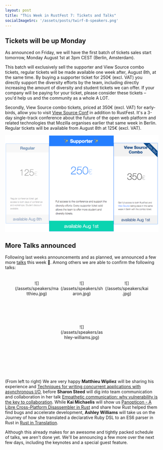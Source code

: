 ```yaml
---
layout: post
title: "This Week in RustFest 7: Tickets and Talks"
socialImageSrc: '/assets/posts/twirf-8-speakers.png'
---
```


## Tickets will be up Monday

As announced on Friday, we will have the first batch of tickets sales start tomorrow, Monday August 1st at 3pm CEST (Berlin, Amsterdam).

This batch will exclusively sell the supporter and View Source combo tickets, regular tickets will be made available one week after, August 8th, at the same time. By buying a supporter ticket for 250€ (excl. VAT) you directly support the diversity efforts by the team, including directly increasing the amount of diversity and student tickets we can offer. If your company will be paying for your ticket, please consider these tickets – you'd help us and the community as a whole A LOT.

Secondly, View Source combo tickets, priced at 350€ (excl. VAT) for early-birds, allow you to visit [View Source Conf](https://viewsourceconf.org/berlin-2016/) in addition to RustFest. It's a 3-day single-track conference about the future of the open web platform and related technologies that Mozilla organises earlier that same week in Berlin. Regular tickets will be available from August 8th at 125€ (excl. VAT).

![](/assets/posts/transparenttickets.png)

## More Talks announced

Following last weeks announcements and as planned, we announced a few more [talks](/talks/) this week 🎉. Among others we are able to confirm the following talks:

<div markdown="1" style="text-align: center; margin: 2.5em auto">
  <span style="height:15vw; width:15vw; display: inline-block; vertical-align: middle" markdown="1">![](/assets/speakers/matthieu.jpg)</span> <span style="height:15vw; width:15vw; display: inline-block; vertical-align: middle" markdown="1">![](/assets/speakers/sharon.jpg)</span> <span style="height:15vw; width:15vw; display: inline-block; vertical-align: middle" markdown="1">![](/assets/speakers/kai.jpg)</span> <span style="height:15vw; width:15vw; display: inline-block; vertical-align: middle" markdown="1">![](/assets/speakers/ashley-williams.jpg)</span>
</div>


(From left to right) We are very happy **Matthieu Wipliez** will be sharing his experience and [Techniques for writing concurrent applications with asynchronous I/O](/talks/#techniques-for-writing-concurrent-applications-with-asynchronous-i-o), before **Sharon Steed** will dig into team communication and collaboration in her talk [Empathetic communication: why vulnerability is the key to collaboration](/talks/#empathetic-communication-why-vulnerability-is-the-key-to-collaboration). While **Kai Michaelis** will show us [Panopticon - A Libre Cross-Platform Disassembler in Rust](/talks/#panopticon-a-libre-cross-platform-disassembler-in-rust) and share how Rust helped them find bugs and accelerate development, **Ashley Williams** will take us on the Journey of how she translated a declarative Ruby DSL to an ES6 parser in Rust in [Rust in Translation](/talks/#rust-in-translation).

Although this already makes for an awesome and tightly packed schedule of talks, we aren't done yet. We'll be announcing a few more over the next few days, including the keynotes and a special guest feature.
